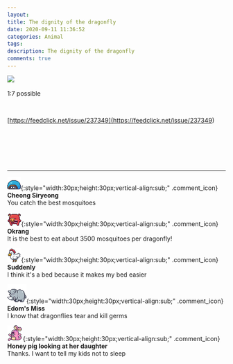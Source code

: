 ```yaml
---
layout: 
title: The dignity of the dragonfly
date: 2020-09-11 11:36:52
categories: Animal
tags: 
description: The dignity of the dragonfly
comments: true
---
```


![](https://blog.kakaocdn.net/dn/ZkmOM/btqHXDWOAnO/J2aN8ja9194uKqxi1AB7J1/img.jpg)

1:7 possible

​

[https://feedclick.net/issue/237349](<https://feedclick.net/issue/237349>)

​

​

​

* * *

![comment](/assets/character/turtle.png){:style="width:30px;height:30px;vertical-align:sub;" .comment_icon} **Cheong Siryeong**  
You catch the best mosquitoes   
  
![comment](/assets/character/pig.png){:style="width:30px;height:30px;vertical-align:sub;" .comment_icon} **Okrang**  
It is the best to eat about 3500 mosquitoes per dragonfly!   
  
![comment](/assets/character/chicken.png){:style="width:30px;height:30px;vertical-align:sub;" .comment_icon} **Suddenly**  
I think it's a bed because it makes my bed easier   
  
![comment](/assets/character/rino.png){:style="width:30px;height:30px;vertical-align:sub;" .comment_icon} **Edom's Miss**  
I know that dragonflies tear and kill germs   
  
![comment](/assets/character/bunny.png){:style="width:30px;height:30px;vertical-align:sub;" .comment_icon} **Honey pig looking at her daughter**  
Thanks. I want to tell my kids not to sleep  
  

